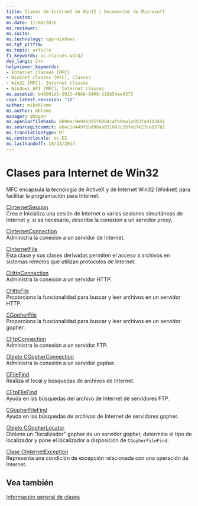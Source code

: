```yaml
---
title: Clases de Internet de Win32 | Documentos de Microsoft
ms.custom: 
ms.date: 11/04/2016
ms.reviewer: 
ms.suite: 
ms.technology: cpp-windows
ms.tgt_pltfrm: 
ms.topic: article
f1_keywords: vc.classes.win32
dev_langs: C++
helpviewer_keywords:
- Internet classes [MFC]
- WinInet classes [MFC], classes
- Win32 [MFC], Internet classes
- Windows API [MFC], Internet classes
ms.assetid: b49601d5-3025-4068-9408-316b54ee4375
caps.latest.revision: "10"
author: mikeblome
ms.author: mblome
manager: ghogen
ms.openlocfilehash: 8b9eac9e9ebd25f0004cafb0ea1ed03fad1d34d1
ms.sourcegitcommit: ebec1d449f2bd98aa851667c2bfeb7e27ce657b2
ms.translationtype: MT
ms.contentlocale: es-ES
ms.lasthandoff: 10/24/2017
---
```

# <a name="win32-internet-classes"></a>Clases para Internet de Win32
MFC encapsula la tecnología de ActiveX y de Internet Win32 (WinInet) para facilitar la programación para Internet.  
  
 [CInternetSession](../mfc/reference/cinternetsession-class.md)  
 Crea e Inicializa una sesión de Internet o varias sesiones simultáneas de Internet y, si es necesario, describe la conexión a un servidor proxy.  
  
 [CInternetConnection](../mfc/reference/cinternetconnection-class.md)  
 Administra la conexión a un servidor de Internet.  
  
 [CInternetFile](../mfc/reference/cinternetfile-class.md)  
 Esta clase y sus clases derivadas permiten el acceso a archivos en sistemas remotos que utilizan protocolos de Internet.  
  
 [CHttpConnection](../mfc/reference/chttpconnection-class.md)  
 Administra la conexión a un servidor HTTP.  
  
 [CHttpFile](../mfc/reference/chttpfile-class.md)  
 Proporciona la funcionalidad para buscar y leer archivos en un servidor HTTP.  
  
 [CGopherFile](../mfc/reference/cgopherfile-class.md)  
 Proporciona la funcionalidad para buscar y leer archivos en un servidor gopher.  
  
 [CFtpConnection](../mfc/reference/cftpconnection-class.md)  
 Administra la conexión a un servidor FTP.  
  
 [Objeto CGopherConnection](../mfc/reference/cgopherconnection-class.md)  
 Administra la conexión a un servidor gopher.  
  
 [CFileFind](../mfc/reference/cfilefind-class.md)  
 Realiza el local y búsquedas de archivos de Internet.  
  
 [CFtpFileFind](../mfc/reference/cftpfilefind-class.md)  
 Ayuda en las búsquedas del archivo de Internet de servidores FTP.  
  
 [CGopherFileFind](../mfc/reference/cgopherfilefind-class.md)  
 Ayuda en las búsquedas de archivos de Internet de servidores gopher.  
  
 [Objeto CGopherLocator](../mfc/reference/cgopherlocator-class.md)  
 Obtiene un "localizador" gopher de un servidor gopher, determina el tipo de localizador y pone el localizador a disposición de `CGopherFileFind`.  
  
 [Clase CInternetException](../mfc/reference/cinternetexception-class.md)  
 Representa una condición de excepción relacionada con una operación de Internet.  
  
## <a name="see-also"></a>Vea también  
 [Información general de clases](../mfc/class-library-overview.md)

